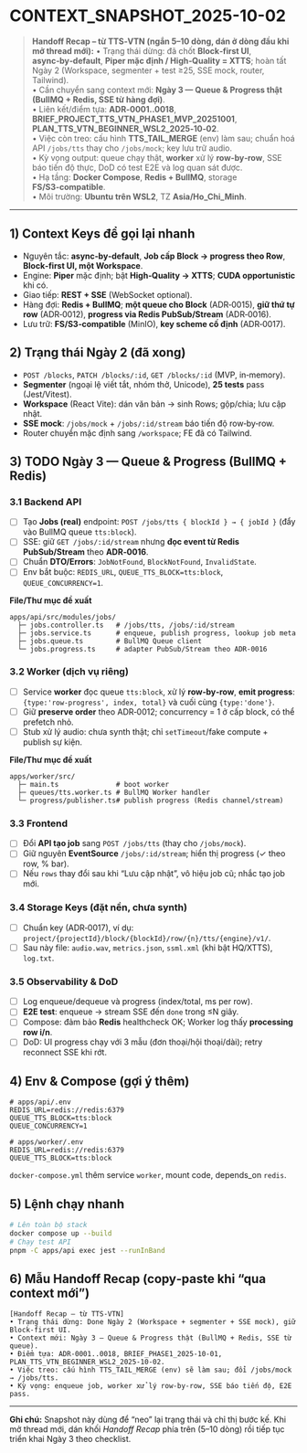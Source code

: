 # CONTEXT_SNAPSHOT_2025-10-02

> **Handoff Recap – từ TTS‑VTN (ngắn 5–10 dòng, dán ở dòng đầu khi mở thread mới):**
> • Trạng thái dừng: đã chốt **Block‑first UI**, **async‑by‑default**, **Piper mặc định / High‑Quality = XTTS**; hoàn tất Ngày 2 (Workspace, segmenter + test ≥25, SSE mock, router, Tailwind).  
> • Cần chuyển sang context mới: **Ngày 3 — Queue & Progress thật (BullMQ + Redis, SSE từ hàng đợi)**.  
> • Liên kết/điểm tựa: **ADR‑0001..0018**, **BRIEF_PROJECT_TTS_VTN_PHASE1_MVP_20251001**, **PLAN_TTS_VTN_BEGINNER_WSL2_2025‑10‑02**.  
> • Việc còn treo: cấu hình **TTS_TAIL_MERGE** (env) làm sau; chuẩn hoá API `/jobs/tts` thay cho `/jobs/mock`; key lưu trữ audio.  
> • Kỳ vọng output: queue chạy thật, **worker** xử lý **row‑by‑row**, SSE báo tiến độ thực, DoD có test E2E và log quan sát được.  
> • Hạ tầng: **Docker Compose**, **Redis + BullMQ**, storage **FS/S3‑compatible**.  
> • Môi trường: **Ubuntu trên WSL2**, TZ **Asia/Ho_Chi_Minh**.

---

## 1) Context Keys để gọi lại nhanh
- Nguyên tắc: **async‑by‑default**, **Job cấp Block → progress theo Row**, **Block‑first UI, một Workspace**.
- Engine: **Piper** mặc định; bật **High‑Quality → XTTS**; **CUDA opportunistic** khi có.
- Giao tiếp: **REST + SSE** (WebSocket optional).
- Hàng đợi: **Redis + BullMQ**; **một queue cho Block** (ADR‑0015), **giữ thứ tự row** (ADR‑0012), **progress via Redis PubSub/Stream** (ADR‑0016).
- Lưu trữ: **FS/S3‑compatible** (MinIO), **key scheme cố định** (ADR‑0017).

## 2) Trạng thái Ngày 2 (đã xong)
- `POST /blocks`, `PATCH /blocks/:id`, `GET /blocks/:id` (MVP, in‑memory).
- **Segmenter** (ngoại lệ viết tắt, nhóm thở, Unicode), **25 tests** pass (Jest/Vitest).
- **Workspace** (React Vite): dán văn bản → sinh Rows; gộp/chia; lưu cập nhật.
- **SSE mock**: `/jobs/mock` + `/jobs/:id/stream` báo tiến độ row‑by‑row.
- Router chuyển mặc định sang `/workspace`; FE đã có Tailwind.

## 3) TODO Ngày 3 — Queue & Progress (BullMQ + Redis)
### 3.1 Backend API
- [ ] Tạo **Jobs (real)** endpoint: `POST /jobs/tts { blockId } → { jobId }` (đẩy vào BullMQ queue `tts:block`).
- [ ] SSE: giữ `GET /jobs/:id/stream` nhưng **đọc event từ Redis PubSub/Stream** theo **ADR‑0016**.
- [ ] Chuẩn **DTO/Errors**: `JobNotFound`, `BlockNotFound`, `InvalidState`.
- [ ] Env bắt buộc: `REDIS_URL`, `QUEUE_TTS_BLOCK=tts:block`, `QUEUE_CONCURRENCY=1`.

**File/Thư mục đề xuất**
```
apps/api/src/modules/jobs/
  ├─ jobs.controller.ts   # /jobs/tts, /jobs/:id/stream
  ├─ jobs.service.ts      # enqueue, publish progress, lookup job meta
  ├─ jobs.queue.ts        # BullMQ Queue client
  └─ jobs.progress.ts     # adapter PubSub/Stream theo ADR‑0016
```

### 3.2 Worker (dịch vụ riêng)
- [ ] Service **worker** đọc queue `tts:block`, xử lý **row‑by‑row**, **emit progress**: `{type:'row-progress', index, total}` và cuối cùng `{type:'done'}`.
- [ ] Giữ **preserve order** theo ADR‑0012; concurrency = 1 ở cấp block, có thể prefetch nhỏ.
- [ ] Stub xử lý audio: chưa synth thật; chỉ `setTimeout`/fake compute + publish sự kiện.

**File/Thư mục đề xuất**
```
apps/worker/src/
  ├─ main.ts              # boot worker
  ├─ queues/tts.worker.ts # BullMQ Worker handler
  └─ progress/publisher.ts# publish progress (Redis channel/stream)
```

### 3.3 Frontend
- [ ] Đổi **API tạo job** sang `POST /jobs/tts` (thay cho `/jobs/mock`).
- [ ] Giữ nguyên **EventSource** `/jobs/:id/stream`; hiển thị progress (✓ theo row, % bar).
- [ ] Nếu `rows` thay đổi sau khi “Lưu cập nhật”, vô hiệu job cũ; nhắc tạo job mới.

### 3.4 Storage Keys (đặt nền, chưa synth)
- [ ] Chuẩn key (ADR‑0017), ví dụ: `project/{projectId}/block/{blockId}/row/{n}/tts/{engine}/v1/`.
- [ ] Sau này file: `audio.wav`, `metrics.json`, `ssml.xml` (khi bật HQ/XTTS), `log.txt`.

### 3.5 Observability & DoD
- [ ] Log enqueue/dequeue và progress (index/total, ms per row).
- [ ] **E2E test**: enqueue → stream SSE đến `done` trong ≤N giây.
- [ ] Compose: đảm bảo **Redis** healthcheck OK; Worker log thấy **processing row i/n**.
- [ ] DoD: UI progress chạy với 3 mẫu (đơn thoại/hội thoại/dài); retry reconnect SSE khi rớt.

## 4) Env & Compose (gợi ý thêm)
```
# apps/api/.env
REDIS_URL=redis://redis:6379
QUEUE_TTS_BLOCK=tts:block
QUEUE_CONCURRENCY=1

# apps/worker/.env
REDIS_URL=redis://redis:6379
QUEUE_TTS_BLOCK=tts:block
```
`docker-compose.yml` thêm service `worker`, mount code, depends_on `redis`.

## 5) Lệnh chạy nhanh
```bash
# Lên toàn bộ stack
docker compose up --build
# Chạy test API
pnpm -C apps/api exec jest --runInBand
```

## 6) Mẫu Handoff Recap (copy‑paste khi “qua context mới”)
```
[Handoff Recap – từ TTS‑VTN]
• Trạng thái dừng: Done Ngày 2 (Workspace + segmenter + SSE mock), giữ Block‑first UI.
• Context mới: Ngày 3 — Queue & Progress thật (BullMQ + Redis, SSE từ queue).
• Điểm tựa: ADR‑0001..0018, BRIEF_PHASE1_2025‑10‑01, PLAN_TTS_VTN_BEGINNER_WSL2_2025‑10‑02.
• Việc treo: cấu hình TTS_TAIL_MERGE (env) sẽ làm sau; đổi /jobs/mock → /jobs/tts.
• Kỳ vọng: enqueue job, worker xử lý row‑by‑row, SSE báo tiến độ, E2E pass.
```

---

**Ghi chú:** Snapshot này dùng để “neo” lại trạng thái và chỉ thị bước kế. Khi mở thread mới, dán khối *Handoff Recap* phía trên (5–10 dòng) rồi tiếp tục triển khai Ngày 3 theo checklist.

